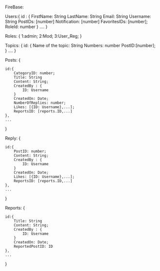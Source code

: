 FireBase:

Users:{
    id : {
        FirstName: String
        LastName: String
        Email: String
        Username: String
        PostIDs: [number]
        Notification:  [number]
        FavoritesIDs: [number];
        RoleId: number
    }
    ....
}

Roles: {
    1:admin;
    2:Mod;
    3:User_Reg;
}

Topics: {
    id: {
        Name of the topic: String
        Numbers: number
        PostID:[number];
    }
    ....
}

Posts: {

    id:{
        CategoryID: number;
        Title: String
        Content: String;
        CreatedBy : {
            ID: Username
        }
        CreatedOn: Date;
        NumberOfReplies: number;
        Likes: [{ID: Username},...];
        ReportsID: [reports.ID,...]
    },
    ...
}

Reply: {
    
    id:{
        PostID: number;
        Content: String;
        CreatedBy : {
            ID: Username
        }
        CreatedOn: Date;
        Likes: [{ID: Username},...];
        ReportsID: [reports.ID,...]
    },
    ...
}


Reports: {

    id:{
        Title: String
        Content: String;
        CreatedBy : {
            ID: Username
        }
        CreatedOn: Date;
        ReportedPostID: ID
    },
    ...
}
